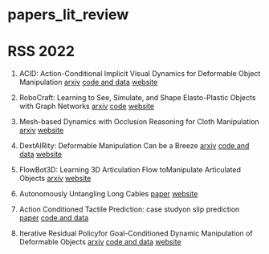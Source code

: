 # papers_lit_review

# RSS 2022

1. ACID: Action-Conditional Implicit Visual Dynamics for Deformable Object Manipulation [arxiv](https://arxiv.org/abs/2203.06856) [code and data](https://github.com/NVlabs/ACID) [website](https://b0ku1.github.io/acid/)

2. RoboCraft: Learning to See, Simulate, and Shape Elasto-Plastic Objects with Graph Networks [arxiv](https://arxiv.org/pdf/2205.02909.pdf) [code](https://github.com/hshi74/RoboCraft) [website](http://hxu.rocks/robocraft/)

3. Mesh-based Dynamics with Occlusion Reasoning for Cloth Manipulation [arxiv](https://arxiv.org/pdf/2206.02881.pdf) [website](https://sites.google.com/view/occlusion-reason/home)

4. DextAIRity: Deformable Manipulation Can be a Breeze [arxiv](https://arxiv.org/abs/2203.01197) [code and data](https://github.com/columbia-ai-robotics/dextairity) [website](https://dextairity.cs.columbia.edu/)

5. FlowBot3D: Learning 3D Articulation Flow toManipulate Articulated Objects [arxiv](https://arxiv.org/abs/2205.04382) [website](https://sites.google.com/view/articulated-flowbot-3d/home)

6. Autonomously Untangling Long Cables [paper](http://www.roboticsproceedings.org/rss18/p034.pdf) [website](https://sites.google.com/view/rss-2022-untangling/home)

7. Action Conditioned Tactile Prediction: case studyon slip prediction [paper](http://www.roboticsproceedings.org/rss18/p070.pdf) [code and data](https://github.com/imanlab/action_conditioned_tactile_prediction)

8. Iterative Residual Policyfor Goal-Conditioned Dynamic Manipulation of Deformable Objects [arxiv](https://arxiv.org/abs/2203.00663) [code and data](https://github.com/columbia-ai-robotics/irp) [website](https://irp.cs.columbia.edu/)